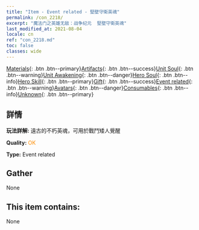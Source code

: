 ```yaml
---
title: "Item - Event related - 堅壁守衛英魂"
permalink: /con_2218/
excerpt: "魔法门之英雄无敌：战争纪元  堅壁守衛英魂"
last_modified_at: 2021-08-04
locale: cn
ref: "con_2218.md"
toc: false
classes: wide
---
```

 [Materials](/ItemsCN/){: .btn .btn--primary}[Artifacts](/ItemsCN/Artifacts/){: .btn .btn--success}[Unit Soul](/ItemsCN/UnitSoul/){: .btn .btn--warning}[Unit Awakening](/ItemsCN/UnitAwakening/){: .btn .btn--danger}[Hero Soul](/ItemsCN/HeroSoul/){: .btn .btn--info}[Hero Skill](/ItemsCN/HeroSkill/){: .btn .btn--primary}[Gift](/ItemsCN/Gift/){: .btn .btn--success}[Event related](/ItemsCN/Events/){: .btn .btn--warning}[Avatars](/ItemsCN/Avatars/){: .btn .btn--danger}[Consumables](/ItemsCN/Consumables/){: .btn .btn--info}[Unknown](/ItemsCN/Unknown/){: .btn .btn--primary}

## 詳情
 **玩法詳解:** 遠古的不朽英魂，可用於戰鬥矮人覺醒

 **Quality:** <span style="color: #FF8C00">OK</span>

 **Type:** Event related

## Gather

  None

## This item contains:

  None


